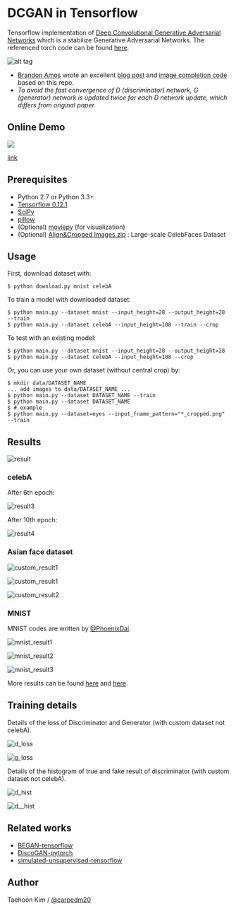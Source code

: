 # DCGAN in Tensorflow

Tensorflow implementation of [Deep Convolutional Generative Adversarial Networks](http://arxiv.org/abs/1511.06434) which is a stabilize Generative Adversarial Networks. The referenced torch code can be found [here](https://github.com/soumith/dcgan.torch).

![alt tag](DCGAN.png)

* [Brandon Amos](http://bamos.github.io/) wrote an excellent [blog post](http://bamos.github.io/2016/08/09/deep-completion/) and [image completion code](https://github.com/bamos/dcgan-completion.tensorflow) based on this repo.
* *To avoid the fast convergence of D (discriminator) network, G (generator) network is updated twice for each D network update, which differs from original paper.*


## Online Demo

[<img src="https://raw.githubusercontent.com/carpedm20/blog/master/content/images/face.png">](http://carpedm20.github.io/faces/)

[link](http://carpedm20.github.io/faces/)


## Prerequisites

- Python 2.7 or Python 3.3+
- [Tensorflow 0.12.1](https://github.com/tensorflow/tensorflow/tree/r0.12)
- [SciPy](http://www.scipy.org/install.html)
- [pillow](https://github.com/python-pillow/Pillow)
- (Optional) [moviepy](https://github.com/Zulko/moviepy) (for visualization)
- (Optional) [Align&Cropped Images.zip](http://mmlab.ie.cuhk.edu.hk/projects/CelebA.html) : Large-scale CelebFaces Dataset


## Usage

First, download dataset with:

    $ python download.py mnist celebA

To train a model with downloaded dataset:

    $ python main.py --dataset mnist --input_height=28 --output_height=28 --train
    $ python main.py --dataset celebA --input_height=108 --train --crop

To test with an existing model:

    $ python main.py --dataset mnist --input_height=28 --output_height=28
    $ python main.py --dataset celebA --input_height=108 --crop

Or, you can use your own dataset (without central crop) by:

    $ mkdir data/DATASET_NAME
    ... add images to data/DATASET_NAME ...
    $ python main.py --dataset DATASET_NAME --train
    $ python main.py --dataset DATASET_NAME
    $ # example
    $ python main.py --dataset=eyes --input_fname_pattern="*_cropped.png" --train

## Results

![result](assets/training.gif)

### celebA

After 6th epoch:

![result3](assets/result_16_01_04_.png)

After 10th epoch:

![result4](assets/test_2016-01-27%2015:08:54.png)

### Asian face dataset

![custom_result1](web/img/change5.png)

![custom_result1](web/img/change2.png)

![custom_result2](web/img/change4.png)

### MNIST

MNIST codes are written by [@PhoenixDai](https://github.com/PhoenixDai).

![mnist_result1](assets/mnist1.png)

![mnist_result2](assets/mnist2.png)

![mnist_result3](assets/mnist3.png)

More results can be found [here](./assets/) and [here](./web/img/).


## Training details

Details of the loss of Discriminator and Generator (with custom dataset not celebA).

![d_loss](assets/d_loss.png)

![g_loss](assets/g_loss.png)

Details of the histogram of true and fake result of discriminator (with custom dataset not celebA).

![d_hist](assets/d_hist.png)

![d__hist](assets/d__hist.png)


## Related works

- [BEGAN-tensorflow](https://github.com/carpedm20/BEGAN-tensorflow)
- [DiscoGAN-pytorch](https://github.com/carpedm20/DiscoGAN-pytorch)
- [simulated-unsupervised-tensorflow](https://github.com/carpedm20/simulated-unsupervised-tensorflow)


## Author

Taehoon Kim / [@carpedm20](http://carpedm20.github.io/)
